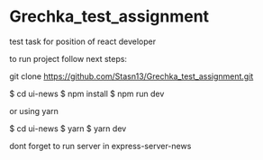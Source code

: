 # Grechka_test_assignment
test task for position of react developer

to run project follow next steps:

git clone https://github.com/Stasn13/Grechka_test_assignment.git

$ cd ui-news
$ npm install 
$ npm run dev

or using yarn

$ cd ui-news
$ yarn 
$ yarn dev

dont forget to run server in express-server-news
